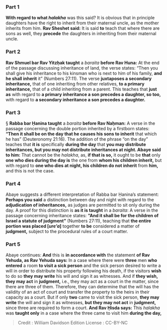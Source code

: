 
### Part 1
<b>With regard to what <i>halakha</i></b> was this said? It is obvious that in principle daughters have the right to inherit from their maternal uncle, as the mother inherits from him. <b>Rav Sheshet said:</b> It is said <b>to</b> teach that where there are sons as well, they <b>precede</b> the daughters in inheriting from their maternal uncle.

### Part 2
<b>Rav Shmuel bar Rav Yitzḥak taught</b> a <i>baraita</i> <b>before Rav Huna:</b> At the end of the passage discussing inheritance of land, the verse states: “Then you shall give his inheritance to his kinsman who is next to him of his family, <b>and he shall inherit</b> it” (Numbers 27:11). The verse <b>juxtaposes a secondary inheritance,</b> that of one inheriting from other relatives, <b>to a primary inheritance,</b> that of a child inheriting from a parent. This teaches that <b>just as</b> with regard to <b>a primary inheritance a son precedes a daughter, so too,</b> with regard to <b>a secondary inheritance a son precedes a daughter.</b>

### Part 3
§ <b>Rabba bar Ḥanina taught</b> a <i>baraita</i> <b>before Rav Naḥman:</b> A verse in the passage concerning the double portion inherited by a firstborn states: <b>“Then it shall be on the day that he causes his sons to inherit</b> that which he has” (Deuteronomy 21:16). The addition of the phrase “on the day” teaches that <b>it is</b> specifically <b>during the day</b> that <b>you may distribute inheritances, but you may not distribute inheritances at night. Abaye said to him:</b> That cannot be the <i>halakha</i>, as, <b>if that is so,</b> it ought to be <b>that</b> only <b>one who dies during the day is</b> the one from <b>whom his children inherit,</b> but with regard to <b>one who dies at night, his children do not inherit</b> from <b>him,</b> and this is not the case.

### Part 4
Abaye suggests a different interpretation of Rabba bar Ḥanina’s statement: <b>Perhaps you said</b> a distinction between day and night with regard to the <b>adjudication of inheritances,</b> as judges are permitted to sit only during the day. A proof for this distinction is <b>as it is taught</b> in a <i>baraita</i>: A verse in the passage concerning inheritance states: <b>“And it shall be for the children of Israel a statute of judgment”</b> (Numbers 27:11), teaching that <b>the entire portion was placed [<i>ure’a</i>]</b> together <b>to be</b> considered a matter of <b>judgment,</b> subject to the procedural rules of a court matter.

### Part 5
Abaye continues: <b>And</b> this is <b>in accordance with</b> the statement <b>of Rav Yehuda, as Rav Yehuda says:</b> In a case where there were <b>three</b> men <b>who entered</b> a room <b>to visit a sick person</b> and the sick person desired to write a will in order to distribute his property following his death, if the visitors <b>wish</b> to do so <b>they may write</b> his will and sign it as witnesses. And if <b>they wish, they may act</b> in <b>judgment,</b> i.e., they may act as a court in the matter, since there are three of them. Therefore, they can determine that the will has the validity of an act of court and transfer the property to the heirs in their capacity as a court. But if only <b>two</b> came to visit the sick person, <b>they may write</b> the will and sign it as witnesses, <b>but they may not act</b> in <b>judgment,</b> since three are required to form a court. <b>And Rav Ḥisda says:</b> This <i>halakha</i> was <b>taught only</b> in a case where the three came to visit him <b>during the day,</b>

>Credit : William Davidson Edition
>License : CC-BY-NC